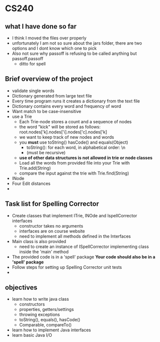 # CS240
## what I have done so far
- I think I moved the files over properly
- unfortunately I am not so sure about the jars folder, there are two options and I dont know which one to pick
- Also not sure why passoff is refusing to be called anything but passoff.passoff
  - ditto for spell
## Brief overview of the project
- validate single words
- Dictionary generated from large text file
- Every time program runs it creates a dictionary from the text file
- Dictionary contains every word and frequency of word
- Want match to be case-insensitive
- use a Trie
  - Each Trie-node stores a count and a sequence of nodes
  - the word "kick" will be stored as follows:
  root.nodes['k].nodes['i].nodes['c].nodes['k]
  - we want to keep track of new nodes and words
  - you **must** use toString() hasCode() and equals(Object)
    - toString(): for each word, in alphabetical order: <word>\n
    - (must be recursive)
  - **use of other data structures is not allowed in trie or node classes**
  - Load all the words from provided file into your Trie with Trie.add(String)
  - compare the input against the trie with Trie.find(String)
- INode
- Four Edit distances
- 
## Task list for Spelling Corrector
- Create classes that implement ITrie, INOde and IspellCorrector interfaces
  - constructor takes no arguments
  - interfaces are on course website
  - need to implement all methods defined in the Interfaces
- Main class is also provided
  - need to create an instance of ISpellCorrector implementing class inside the 'main' method
- The provided code is in a 'spell' package **Your code should also be in a 'spell' package**
- Follow steps for setting up Spelling Corrector unit tests
- 
## objectives
- learn how to write java class
  - constructors
  - properties, getters/settings
  - throwing exceptions
  - toString(), equals(), hasCode()
  - Comparable, compareTo()
- learn how to implement Java interfaces
- learn basic Java I/O
